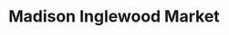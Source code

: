 ---
title: "Madison Inglewood Market"
url: /nashville/madison-inglewood-market/
shop: supermarket
---